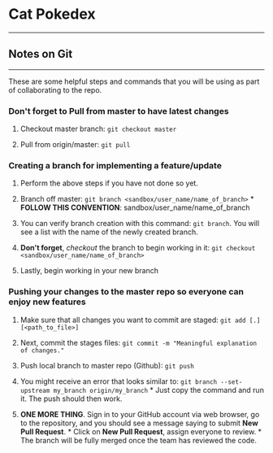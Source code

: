 # Cat Pokedex
***

## Notes on Git
***
These are some helpful steps and commands that you will be using as part of collaborating to the repo.

### Don't forget to Pull from master to have latest changes
  1. Checkout master branch: ```git checkout master```
 
  2. Pull from origin/master: ```git pull```
  
### Creating a branch for implementing a feature/update
  1. Perform the above steps if you have not done so yet.

  2. Branch off master: ``git branch <sandbox/user_name/name_of_branch>``
    * **FOLLOW THIS CONVENTION**: sandbox/user_name/name_of_branch

  3. You can verify branch creation with this command: ```git branch```. You will see a list with the name of the newly created branch.
 
  4. **Don't forget**, *checkout* the branch to begin working in it: ```git checkout <sandbox/user_name/name_of_branch>```
  
  5. Lastly, begin working in your new branch

### Pushing your changes to the master repo so everyone can enjoy new features
  1. Make sure that all changes you want to commit are staged: ```git add [.] [<path_to_file>]```
  
  2. Next, commit the stages files: ```git commit -m "Meaningful explanation of changes."``` 

  3. Push local branch to master repo (Github): ```git push```
  
  4. You might receive an error that looks similar to: ```git branch --set-upstream my_branch origin/my_branch```
    * Just copy the command and run it. The push should then work.

  5. **ONE MORE THING**. Sign in to your GitHub account via web browser, go to the repository, and you should see a message saying to submit **New Pull Request**.
    * Click on **New Pull Request**, assign everyone to review. 
    * The branch will be fully merged once the team has reviewed the code.   
